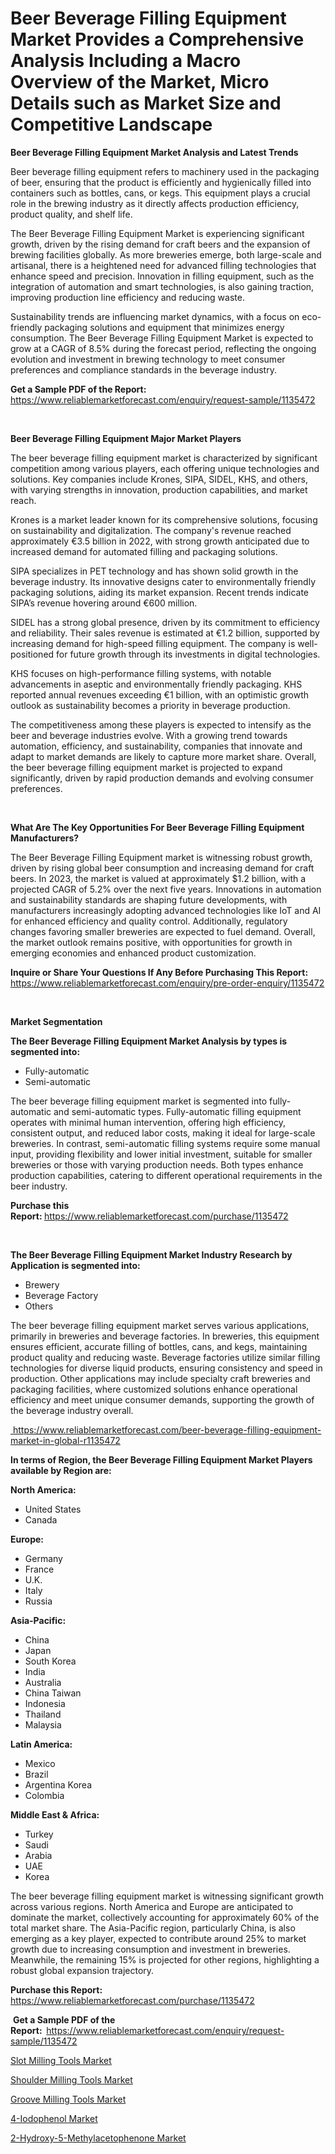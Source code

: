 <p><h1>Beer Beverage Filling Equipment Market Provides a Comprehensive Analysis Including a Macro Overview of the Market, Micro Details such as Market Size and Competitive Landscape</h1></p><p><strong>Beer Beverage Filling Equipment Market Analysis and Latest Trends</strong></p>
<p><p>Beer beverage filling equipment refers to machinery used in the packaging of beer, ensuring that the product is efficiently and hygienically filled into containers such as bottles, cans, or kegs. This equipment plays a crucial role in the brewing industry as it directly affects production efficiency, product quality, and shelf life.</p><p>The Beer Beverage Filling Equipment Market is experiencing significant growth, driven by the rising demand for craft beers and the expansion of brewing facilities globally. As more breweries emerge, both large-scale and artisanal, there is a heightened need for advanced filling technologies that enhance speed and precision. Innovation in filling equipment, such as the integration of automation and smart technologies, is also gaining traction, improving production line efficiency and reducing waste. </p><p>Sustainability trends are influencing market dynamics, with a focus on eco-friendly packaging solutions and equipment that minimizes energy consumption. The Beer Beverage Filling Equipment Market is expected to grow at a CAGR of 8.5% during the forecast period, reflecting the ongoing evolution and investment in brewing technology to meet consumer preferences and compliance standards in the beverage industry.</p></p>
<p><strong>Get a Sample PDF of the Report:&nbsp;</strong> <a href="https://www.reliablemarketforecast.com/enquiry/request-sample/1135472?utm_campaign=1097&utm_medium=2&utm_source=Github&utm_content=ia&utm_term=20122024&utm_id=beer-beverage-filling-equipment">https://www.reliablemarketforecast.com/enquiry/request-sample/1135472</a></p>
<p>&nbsp;</p>
<p><strong>Beer Beverage Filling Equipment Major Market Players</strong></p>
<p><p>The beer beverage filling equipment market is characterized by significant competition among various players, each offering unique technologies and solutions. Key companies include Krones, SIPA, SIDEL, KHS, and others, with varying strengths in innovation, production capabilities, and market reach.</p><p>Krones is a market leader known for its comprehensive solutions, focusing on sustainability and digitalization. The company's revenue reached approximately €3.5 billion in 2022, with strong growth anticipated due to increased demand for automated filling and packaging solutions.</p><p>SIPA specializes in PET technology and has shown solid growth in the beverage industry. Its innovative designs cater to environmentally friendly packaging solutions, aiding its market expansion. Recent trends indicate SIPA’s revenue hovering around €600 million.</p><p>SIDEL has a strong global presence, driven by its commitment to efficiency and reliability. Their sales revenue is estimated at €1.2 billion, supported by increasing demand for high-speed filling equipment. The company is well-positioned for future growth through its investments in digital technologies.</p><p>KHS focuses on high-performance filling systems, with notable advancements in aseptic and environmentally friendly packaging. KHS reported annual revenues exceeding €1 billion, with an optimistic growth outlook as sustainability becomes a priority in beverage production.</p><p>The competitiveness among these players is expected to intensify as the beer and beverage industries evolve. With a growing trend towards automation, efficiency, and sustainability, companies that innovate and adapt to market demands are likely to capture more market share. Overall, the beer beverage filling equipment market is projected to expand significantly, driven by rapid production demands and evolving consumer preferences.</p></p>
<p>&nbsp;</p>
<p><strong>What Are The Key Opportunities For Beer Beverage Filling Equipment Manufacturers?</strong></p>
<p><p>The Beer Beverage Filling Equipment market is witnessing robust growth, driven by rising global beer consumption and increasing demand for craft beers. In 2023, the market is valued at approximately $1.2 billion, with a projected CAGR of 5.2% over the next five years. Innovations in automation and sustainability standards are shaping future developments, with manufacturers increasingly adopting advanced technologies like IoT and AI for enhanced efficiency and quality control. Additionally, regulatory changes favoring smaller breweries are expected to fuel demand. Overall, the market outlook remains positive, with opportunities for growth in emerging economies and enhanced product customization.</p></p>
<p><strong>Inquire or Share Your Questions If Any Before Purchasing This Report:</strong> <a href="https://www.reliablemarketforecast.com/enquiry/pre-order-enquiry/1135472?utm_campaign=1097&utm_medium=2&utm_source=Github&utm_content=ia&utm_term=20122024&utm_id=beer-beverage-filling-equipment">https://www.reliablemarketforecast.com/enquiry/pre-order-enquiry/1135472</a></p>
<p>&nbsp;</p>
<p><strong>Market Segmentation</strong></p>
<p><strong>The Beer Beverage Filling Equipment Market Analysis by types is segmented into:</strong></p>
<p><ul><li>Fully-automatic</li><li>Semi-automatic</li></ul></p>
<p><p>The beer beverage filling equipment market is segmented into fully-automatic and semi-automatic types. Fully-automatic filling equipment operates with minimal human intervention, offering high efficiency, consistent output, and reduced labor costs, making it ideal for large-scale breweries. In contrast, semi-automatic filling systems require some manual input, providing flexibility and lower initial investment, suitable for smaller breweries or those with varying production needs. Both types enhance production capabilities, catering to different operational requirements in the beer industry.</p></p>
<p><strong>Purchase this Report:&nbsp;</strong><a href="https://www.reliablemarketforecast.com/purchase/1135472?utm_campaign=1097&utm_medium=2&utm_source=Github&utm_content=ia&utm_term=20122024&utm_id=beer-beverage-filling-equipment">https://www.reliablemarketforecast.com/purchase/1135472</a></p>
<p>&nbsp;</p>
<p><strong>The Beer Beverage Filling Equipment Market Industry Research by Application is segmented into:</strong></p>
<p><ul><li>Brewery</li><li>Beverage Factory</li><li>Others</li></ul></p>
<p><p>The beer beverage filling equipment market serves various applications, primarily in breweries and beverage factories. In breweries, this equipment ensures efficient, accurate filling of bottles, cans, and kegs, maintaining product quality and reducing waste. Beverage factories utilize similar filling technologies for diverse liquid products, ensuring consistency and speed in production. Other applications may include specialty craft breweries and packaging facilities, where customized solutions enhance operational efficiency and meet unique consumer demands, supporting the growth of the beverage industry overall.</p></p>
<p><a href="https://www.reliablemarketforecast.com/beer-beverage-filling-equipment-market-in-global-r1135472?utm_campaign=1097&utm_medium=2&utm_source=Github&utm_content=ia&utm_term=20122024&utm_id=beer-beverage-filling-equipment">&nbsp;https://www.reliablemarketforecast.com/beer-beverage-filling-equipment-market-in-global-r1135472</a></p>
<p><strong>In terms of Region, the Beer Beverage Filling Equipment Market Players available by Region are:</strong></p>
<p>
    <p> <strong> North America: </strong>
        <ul>
            <li>United States</li>
            <li>Canada</li>
        </ul>
        </p> 
    <p> <strong> Europe: </strong>
        <ul>
            <li>Germany</li>
            <li>France</li>
            <li>U.K.</li>
            <li>Italy</li>
            <li>Russia</li>
        </ul>
        </p> 
    <p> <strong> Asia-Pacific: </strong>
        <ul>
            <li>China</li>
            <li>Japan</li>
            <li>South Korea</li>
            <li>India</li>
            <li>Australia</li>
            <li>China Taiwan</li>
            <li>Indonesia</li>
            <li>Thailand</li>
            <li>Malaysia</li>
        </ul>
        </p> 
    <p> <strong> Latin America: </strong>
        <ul>
            <li>Mexico</li>
            <li>Brazil</li>
            <li>Argentina Korea</li>
            <li>Colombia</li>
        </ul>
        </p> 
    <p> <strong> Middle East & Africa: </strong>
        <ul>
            <li>Turkey</li>
            <li>Saudi</li>
            <li>Arabia</li>
            <li>UAE</li>
            <li>Korea</li>
        </ul>
    </p>
    </p>
<p><p>The beer beverage filling equipment market is witnessing significant growth across various regions. North America and Europe are anticipated to dominate the market, collectively accounting for approximately 60% of the total market share. The Asia-Pacific region, particularly China, is also emerging as a key player, expected to contribute around 25% to market growth due to increasing consumption and investment in breweries. Meanwhile, the remaining 15% is projected for other regions, highlighting a robust global expansion trajectory.</p></p>
<p><strong>Purchase this Report: </strong><a href="https://www.reliablemarketforecast.com/purchase/1135472?utm_campaign=1097&utm_medium=2&utm_source=Github&utm_content=ia&utm_term=20122024&utm_id=beer-beverage-filling-equipment">https://www.reliablemarketforecast.com/purchase/1135472</a></p>
<p>&nbsp;<strong>Get a Sample PDF of the Report:&nbsp;&nbsp;</strong><a href="https://www.reliablemarketforecast.com/enquiry/request-sample/1135472?utm_campaign=1097&utm_medium=2&utm_source=Github&utm_content=ia&utm_term=20122024&utm_id=beer-beverage-filling-equipment">https://www.reliablemarketforecast.com/enquiry/request-sample/1135472</a></p>
<p><strong></strong></p>
<p><p><a href="https://www.linkedin.com/pulse/insightful-slot-milling-tools-market-trends-growth-opportunities-yqdye?utm_campaign=1097&utm_medium=2&utm_source=Github&utm_content=ia&utm_term=20122024&utm_id=beer-beverage-filling-equipment">Slot Milling Tools Market</a></p><p><a href="https://www.linkedin.com/pulse/emerging-trends-shoulder-milling-tools-market-detailed-aswse?utm_campaign=1097&utm_medium=2&utm_source=Github&utm_content=ia&utm_term=20122024&utm_id=beer-beverage-filling-equipment">Shoulder Milling Tools Market</a></p><p><a href="https://www.linkedin.com/pulse/market-revenue-growth-forecast-groove-milling-tools-67-gwrbe?utm_campaign=1097&utm_medium=2&utm_source=Github&utm_content=ia&utm_term=20122024&utm_id=beer-beverage-filling-equipment">Groove Milling Tools Market</a></p><p><a href="https://github.com/osbornrdaflalo/Market-Research-Report-List-1/blob/main/4-iodophenol-market.md?utm_campaign=1097&utm_medium=2&utm_source=Github&utm_content=ia&utm_term=20122024&utm_id=beer-beverage-filling-equipment">4-Iodophenol Market</a></p><p><a href="https://github.com/antonioc6hal/Market-Research-Report-List-1/blob/main/2-hydroxy-5-methylacetophenone-market.md?utm_campaign=1097&utm_medium=2&utm_source=Github&utm_content=ia&utm_term=20122024&utm_id=beer-beverage-filling-equipment">2-Hydroxy-5-Methylacetophenone Market</a></p></p>